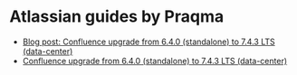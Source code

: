 # Atlassian guides by Praqma

* [Blog post: Confluence upgrade from 6.4.0 (standalone) to 7.4.3 LTS (data-center)](confluence/confluence-upgrade-blogpost.md)
* [Confluence upgrade from 6.4.0 (standalone) to 7.4.3 LTS (data-center)](confluence/confluence-6.4.0-standalone-to-7.4.3-datacenter.md)
